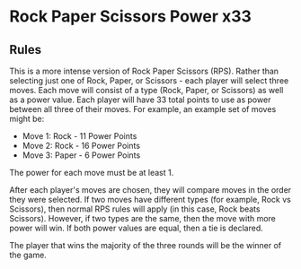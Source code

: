 # Rock Paper Scissors Power x33

## Rules

This is a more intense version of Rock Paper Scissors (RPS). 
Rather than selecting just one of Rock, Paper, or Scissors - each player
will select three moves. Each move will consist of a type (Rock, Paper, or Scissors) as well
as a power value. Each player will have 33 total points to use as power between all
three of their moves. For example, an example set of moves might be:

- Move 1: Rock - 11 Power Points
- Move 2: Rock - 16 Power Points
- Move 3: Paper - 6 Power Points

The power for each move must be at least 1.

After each player's moves are chosen, they will compare moves in the order they were selected. 
If two moves have different types (for example, Rock vs Scissors), then normal RPS rules will apply (in this case, Rock beats Scissors).
However, if two types are the same, then the move with more power will win. If both power values are equal, then a tie is declared.

The player that wins the majority of the three rounds will be the winner of the game.


